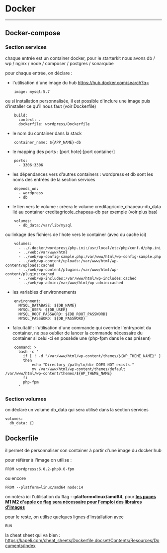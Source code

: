 # Docker

****

## Docker-compose

### Section services

chaque entrée est un container docker, pour le starterkit nous avons db / wp / nginx / node / composer / postgres / sonarqube

pour chaque entrée, on déclare :

- l'utilisation d'une image du hub https://hub.docker.com/search?q=
```
    image: mysql:5.7
```
ou si installation personnalisée, il est possible d'inclure une image puis d'installer ce qu'il nous faut (voir Dockerfile)
```
    build:
      context: .
      dockerfile: wordpress/Dockerfile
```
- le nom du container dans la stack
```
    container_name: ${APP_NAME}-db
```
- le mapping des ports : [port hote]:[port container]
```
    ports:
      - 3306:3306
```
- les dépendances vers d'autres containers : wordpress et db sont les noms des entrées de la section services
```
    depends_on:
      - wordpress
      - db
```
- le lien vers le volume : créera le volume creditagricole_chapeau-db_data lié au container creditagricole_chapeau-db par exemple (voir plus bas)
```
    volumes:
      - db_data:/var/lib/mysql
```
ou linkage des fichiers de l'hote vers le container (avec du cache ici)
```
    volumes:
      - ../.docker/wordpress/php.ini:/usr/local/etc/php/conf.d/php.ini
      - ../web:/var/www/html
      - ../web/wp-config-sample.php:/var/www/html/wp-config-sample.php
      - ../web/wp-content/uploads:/var/www/html/wp-content/uploads:cached
      - ../web/wp-content/plugins:/var/www/html/wp-content/plugins:cached
      - ../web/wp-includes:/var/www/html/wp-includes:cached
      - ../web/wp-admin:/var/www/html/wp-admin:cached
```
- les variables d'environnements 
```
    environment:
      MYSQL_DATABASE: ${DB_NAME}
      MYSQL_USER: ${DB_USER}
      MYSQL_ROOT_PASSWORD: ${DB_ROOT_PASSWORD}
      MYSQL_PASSWORD: ${DB_PASSWORD}
```
- falcultatif : l'utilisation d'une commande qui override l'entrypoint du container, ne pas oublier de lancer la commande nécessaire du container si celui-ci en possède une (php-fpm dans le cas présent)
```
    command: > 
      bash -c '
        if [ ! -d "/var/www/html/wp-content/themes/${WP_THEME_NAME}" ]
        then
            echo "Directory /path/to/dir DOES NOT exists." 
            mv /var/www/html/wp-content/themes/default /var/www/html/wp-content/themes/${WP_THEME_NAME}
        fi
        php-fpm
      '
```

### Section volumes

on déclare un volume db_data qui sera utilisé dans la section services
```
volumes:
  db_data: {}
```

## Dockerfile

il permet de personnaliser son container à partir d'une image du docker hub

pour référer à l'image on utilise : 
```
FROM wordpress:6.0.2-php8.0-fpm
```
ou encore 
```
FROM --platform=linux/amd64 node:14
```
on notera ici l'utilisation du flag **--platform=linux/amd64**, pour **<u>les puces M1 M2 d'apple ce flag sera nécessaire pour l'emploi des libraires d'images</u>**

pour le reste, on utilise quelques lignes d'installation avec
```
RUN
```

la cheat sheet qui va bien : https://kapeli.com/cheat_sheets/Dockerfile.docset/Contents/Resources/Documents/index






